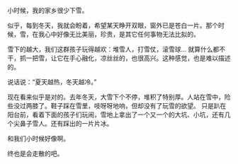 小时候，我的家乡很少下雪。

似乎，每到冬天，我就会盼着，希望某天睁开双眼，窗外已是苍白一片。那个时候，雪，在我心中好像无比美丽，珍贵，是其它任何事物无法比拟的。

雪下的越大，我们这群孩子玩得越欢：堆雪人，打雪仗，滚雪球…
就算什么都不干，抓一把雪，让它在手心融化，凉丝丝的，也很高兴。这种感觉，也是难以描述的。

说话说：“夏天越热，冬天越冷。”

现在看来似乎是对的。去年冬天，大雪下个不停，堆积了特别厚。人站在雪中，险些没过两膝了。鞋子踩在雪里，吱呀呀地响，但却没有了玩雪的欲望。
只是趴在阳台前，看着下面的孩子们玩闹，雪地上拿出了一个又一个的大坑、小坑，还有几个尖鼻子雪人。还有踩出的一片片冰。

和我们小时候好像啊。

终也是会走散的吧。